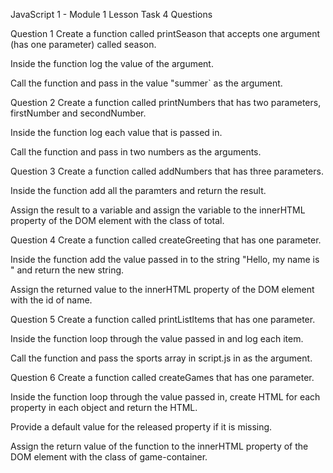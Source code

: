 JavaScript 1 - Module 1
Lesson Task 4 Questions

Question 1
Create a function called printSeason that accepts one argument (has one parameter) called season.

Inside the function log the value of the argument.

Call the function and pass in the value "summer` as the argument.

Question 2
Create a function called printNumbers that has two parameters, firstNumber and secondNumber.

Inside the function log each value that is passed in.

Call the function and pass in two numbers as the arguments.

Question 3
Create a function called addNumbers that has three parameters.

Inside the function add all the paramters and return the result.

Assign the result to a variable and assign the variable to the innerHTML property of the DOM element with the class of total.

Question 4
Create a function called createGreeting that has one parameter.

Inside the function add the value passed in to the string "Hello, my name is " and return the new string.

Assign the returned value to the innerHTML property of the DOM element with the id of name.

Question 5
Create a function called printListItems that has one parameter.

Inside the function loop through the value passed in and log each item.

Call the function and pass the sports array in script.js in as the argument.

Question 6
Create a function called createGames that has one parameter.

Inside the function loop through the value passed in, create HTML for each property in each object and return the HTML.

Provide a default value for the released property if it is missing.

Assign the return value of the function to the innerHTML property of the DOM element with the class of game-container.
